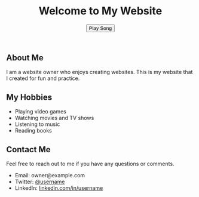 <!DOCTYPE html>
<html>
<head>
    <title>My Website</title>
    <link rel="stylesheet" type="text/css" href="styles.css">
</head>
<body>
    <header>
        <h1>Welcome to My Website</h1>
        <button id="play-button">Play Song</button>
    </header>
    <main>
        <section>
            <h2>About Me</h2>
            <p>I am a website owner who enjoys creating websites. This is my website that I created for fun and practice.</p>
        </section>
        <section>
            <h2>My Hobbies</h2>
            <ul>
                <li>Playing video games</li>
                <li>Watching movies and TV shows</li>
                <li>Listening to music</li>
                <li>Reading books</li>
            </ul>
        </section>
        <section>
            <h2>Contact Me</h2>
            <p>Feel free to reach out to me if you have any questions or comments.</p>
            <ul>
                <li>Email: owner@example.com</li>
                <li>Twitter: <a href="https://twitter.com/username">@username</a></li>
                <li>LinkedIn: <a href="https://linkedin.com/in/username">linkedin.com/in/username</a></li>
